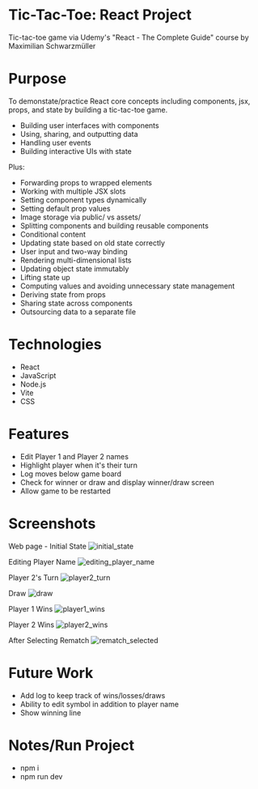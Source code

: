 # Tic-Tac-Toe: React Project

Tic-tac-toe game via Udemy's "React - The Complete Guide" course by Maximilian Schwarzmüller

# Purpose

To demonstate/practice React core concepts including components, jsx, props, and state by building a tic-tac-toe game.

- Building user interfaces with components
- Using, sharing, and outputting data
- Handling user events
- Building interactive UIs with state

Plus:

- Forwarding props to wrapped elements
- Working with multiple JSX slots
- Setting component types dynamically
- Setting default prop values
- Image storage via public/ vs assets/
- Splitting components and building reusable components
- Conditional content
- Updating state based on old state correctly
- User input and two-way binding
- Rendering multi-dimensional lists
- Updating object state immutably
- Lifting state up
- Computing values and avoiding unnecessary state management
- Deriving state from props
- Sharing state across components
- Outsourcing data to a separate file

# Technologies

- React
- JavaScript
- Node.js
- Vite
- CSS

# Features

- Edit Player 1 and Player 2 names
- Highlight player when it's their turn
- Log moves below game board
- Check for winner or draw and display winner/draw screen
- Allow game to be restarted

# Screenshots

Web page - Initial State
![initial_state](https://github.com/user-attachments/assets/aa8c5c6d-f201-42ce-a6c6-d6317b81c854)

Editing Player Name
![editing_player_name](https://github.com/user-attachments/assets/a011b10b-654e-4b76-bc2b-6512026c1022)

Player 2's Turn
![player2_turn](https://github.com/user-attachments/assets/6eae705d-4386-499e-a705-45e64f72ae42)

Draw
![draw](https://github.com/user-attachments/assets/a77a233e-1e63-4aef-9d50-e7607fa0f55e)

Player 1 Wins
![player1_wins](https://github.com/user-attachments/assets/1cb7de44-b1c5-4faf-a40c-72e7127cffe3)

Player 2 Wins
![player2_wins](https://github.com/user-attachments/assets/66144501-fd62-4c34-bd64-880e896057a3)

After Selecting Rematch
![rematch_selected](https://github.com/user-attachments/assets/608fd420-9d0b-45c3-b747-e237a0c25e23)

# Future Work

- Add log to keep track of wins/losses/draws
- Ability to edit symbol in addition to player name
- Show winning line

# Notes/Run Project

- npm i
- npm run dev
